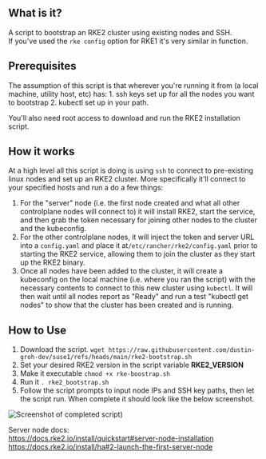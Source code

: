 ## What is it?
A script to bootstrap an RKE2 cluster using existing nodes and SSH. <br>
If you've used the ```rke config``` option for RKE1 it's very similar in function.

## Prerequisites
The assumption of this script is that wherever you're running it from (a local machine, utility host, etc) has: 1. ssh keys 
set up for all the nodes you want to bootstrap 2. kubectl set up in your path. <br>

You'll also need root access to download and run the RKE2 installation script.

## How it works
At a high level all this script is doing is using ```ssh``` to connect to pre-existing linux nodes and set up an RKE2 cluster. More specifically it'll connect to your specified hosts and run a do a few things: <br>

1. For the "server" node (i.e. the first node created and what all other controlplane nodes will connect to) it will install RKE2, start the service, and then grab the token necessary for joining other nodes to the cluster and the kubeconfig. <br>
2. For the other controlplane nodes, it will inject the token and server URL into a ```config.yaml``` and place it at```/etc/rancher/rke2/config.yaml``` prior to starting the RKE2 service, allowing them to join the cluster as they start up the RKE2 binary. <br>
3. Once all nodes have been added to the cluster, it will create a kubeconfig on the local machine (i.e. where you ran the script) with the necessary contents to connect to this new cluster using ```kubectl```. It will then wait until all nodes report as "Ready" and run a test "kubectl get nodes" to show that the cluster has been created and is running.<br>



## How to Use

1. Download the script. ```wget https://raw.githubusercontent.com/dustin-groh-dev/suse1/refs/heads/main/rke2-bootstrap.sh```<br>
2. Set your desired RKE2 version in the script variable **RKE2_VERSION** <br>
3. Make it executable ```chmod +x rke-boostrap.sh```
4. Run it ```. rke2_bootstrap.sh``` <br>
5. Follow the script prompts to input node IPs and SSH key paths, then let the script run. When complete it should look like the below screenshot.



![Screenshot of completed script](https://i.imgur.com/ShXF3Vb.png))



Server node docs: <br>
https://docs.rke2.io/install/quickstart#server-node-installation <br>
https://docs.rke2.io/install/ha#2-launch-the-first-server-node
